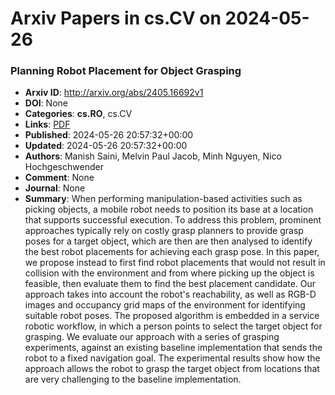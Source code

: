# Arxiv Papers in cs.CV on 2024-05-26
### Planning Robot Placement for Object Grasping
- **Arxiv ID**: http://arxiv.org/abs/2405.16692v1
- **DOI**: None
- **Categories**: **cs.RO**, cs.CV
- **Links**: [PDF](http://arxiv.org/pdf/2405.16692v1)
- **Published**: 2024-05-26 20:57:32+00:00
- **Updated**: 2024-05-26 20:57:32+00:00
- **Authors**: Manish Saini, Melvin Paul Jacob, Minh Nguyen, Nico Hochgeschwender
- **Comment**: None
- **Journal**: None
- **Summary**: When performing manipulation-based activities such as picking objects, a mobile robot needs to position its base at a location that supports successful execution. To address this problem, prominent approaches typically rely on costly grasp planners to provide grasp poses for a target object, which are then are then analysed to identify the best robot placements for achieving each grasp pose. In this paper, we propose instead to first find robot placements that would not result in collision with the environment and from where picking up the object is feasible, then evaluate them to find the best placement candidate. Our approach takes into account the robot's reachability, as well as RGB-D images and occupancy grid maps of the environment for identifying suitable robot poses. The proposed algorithm is embedded in a service robotic workflow, in which a person points to select the target object for grasping. We evaluate our approach with a series of grasping experiments, against an existing baseline implementation that sends the robot to a fixed navigation goal. The experimental results show how the approach allows the robot to grasp the target object from locations that are very challenging to the baseline implementation.



